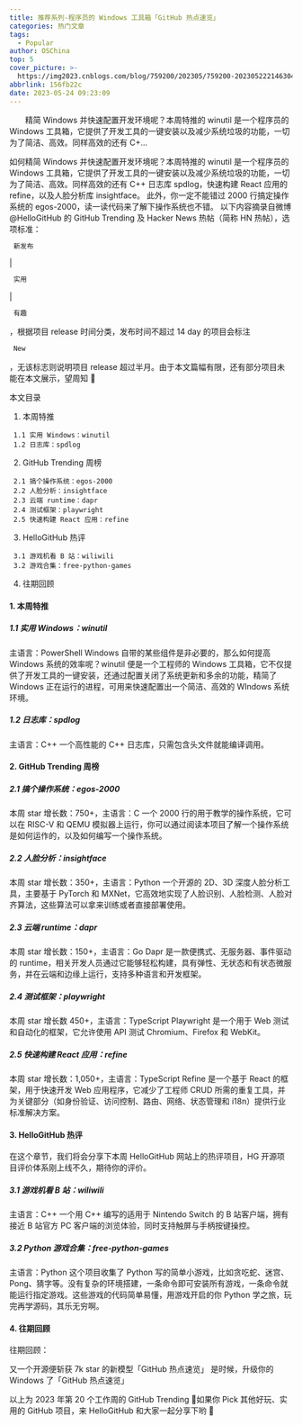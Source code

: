 ```yaml
---
title: 推荐系列-程序员的 Windows 工具箱「GitHub 热点速览」
categories: 热门文章
tags:
  - Popular
author: OSChina
top: 5
cover_picture: >-
  https://img2023.cnblogs.com/blog/759200/202305/759200-20230522214630463-462167922.jpg
abbrlink: 156fb22c
date: 2023-05-24 09:23:09
---
```


&emsp;&emsp;精简 Windows 并快速配置开发环境呢？本周特推的 winutil 是一个程序员的 Windows 工具箱，它提供了开发工具的一键安装以及减少系统垃圾的功能，一切为了简洁、高效。同样高效的还有 C+...
<!-- more -->

                                                                                                                                                                                         
如何精简 Windows 并快速配置开发环境呢？本周特推的 winutil 是一个程序员的 Windows 工具箱，它提供了开发工具的一键安装以及减少系统垃圾的功能，一切为了简洁、高效。同样高效的还有 C++ 日志库 spdlog，快速构建 React 应用的 refine，以及人脸分析库 insightface。 
此外，你一定不能错过 2000 行搞定操作系统的 egos-2000，读一读代码来了解下操作系统也不错。 
以下内容摘录自微博@HelloGitHub 的 GitHub Trending 及 Hacker News 热帖（简称 HN 热帖），选项标准： 
 ```java 
  新发布
  ``` 
  |  
 ```java 
  实用
  ``` 
  |  
 ```java 
  有趣
  ``` 
 ，根据项目 release 时间分类，发布时间不超过 14 day 的项目会标注  
 ```java 
  New
  ``` 
 ，无该标志则说明项目 release 超过半月。由于本文篇幅有限，还有部分项目未能在本文展示，望周知 🌝 
 
 本文目录 
   
   1. 本周特推 
     
     1.1 实用 Windows：winutil 
     1.2 日志库：spdlog 
      
   2. GitHub Trending 周榜 
     
     2.1 搞个操作系统：egos-2000 
     2.2 人脸分析：insightface 
     2.3 云端 runtime：dapr 
     2.4 测试框架：playwright 
     2.5 快速构建 React 应用：refine 
      
   3. HelloGitHub 热评 
     
     3.1 游戏机看 B 站：wiliwili 
     3.2 游戏合集：free-python-games 
      
   4. 往期回顾 
    
 
#### 1. 本周特推 
##### 1.1 实用 Windows：winutil 
主语言：PowerShell 
Windows 自带的某些组件是非必要的，那么如何提高 Windows 系统的效率呢？winutil 便是一个工程师的 Windows 工具箱，它不仅提供了开发工具的一键安装，还通过配置关闭了系统更新和多余的功能，精简了 Windows 正在运行的进程，可用来快速配置出一个简洁、高效的 WIndows 系统环境。 
 
 
##### 1.2 日志库：spdlog 
主语言：C++ 
一个高性能的 C++ 日志库，只需包含头文件就能编译调用。 
 
 
#### 2. GitHub Trending 周榜 
##### 2.1 搞个操作系统：egos-2000 
本周 star 增长数：750+，主语言：C 
一个 2000 行的用于教学的操作系统，它可以在 RISC-V 和 QEMU 模拟器上运行，你可以通过阅读本项目了解一个操作系统是如何运作的，以及如何编写一个操作系统。 
 
 
##### 2.2 人脸分析：insightface 
本周 star 增长数：350+，主语言：Python 
一个开源的 2D、3D 深度人脸分析工具，主要基于 PyTorch 和 MXNet，它高效地实现了人脸识别、人脸检测、人脸对齐算法，这些算法可以拿来训练或者直接部署使用。 
 
 
##### 2.3 云端 runtime：dapr 
本周 star 增长数：150+，主语言：Go 
Dapr 是一款便携式、无服务器、事件驱动的 runtime，相关开发人员通过它能够轻松构建，具有弹性、无状态和有状态微服务，并在云端和边缘上运行，支持多种语言和开发框架。 
 
 
##### 2.4 测试框架：playwright 
本周 star 增长数 450+，主语言：TypeScript 
Playwright 是一个用于 Web 测试和自动化的框架，它允许使用 API 测试 Chromium、Firefox 和 WebKit。 
 
 
##### 2.5 快速构建 React 应用：refine 
本周 star 增长数：1,050+，主语言：TypeScript 
Refine 是一个基于 React 的框架，用于快速开发 Web 应用程序，它减少了工程师 CRUD 所需的重复工具，并为关键部分（如身份验证、访问控制、路由、网络、状态管理和 i18n）提供行业标准解决方案。 
 
 
#### 3. HelloGitHub 热评 
在这个章节，我们将会分享下本周 HelloGitHub 网站上的热评项目，HG 开源项目评价体系刚上线不久，期待你的评价。 
##### 3.1 游戏机看 B 站：wiliwili 
主语言：C++ 
一个用 C++ 编写的适用于 Nintendo Switch 的 B 站客户端，拥有接近 B 站官方 PC 客户端的浏览体验，同时支持触屏与手柄按键操控。 
 
 
##### 3.2 Python 游戏合集：free-python-games 
主语言：Python 
这个项目收集了 Python 写的简单小游戏，比如贪吃蛇、迷宫、Pong、猜字等。没有复杂的环境搭建，一条命令即可安装所有游戏，一条命令就能运行指定游戏。这些游戏的代码简单易懂，用游戏开启的你 Python 学之旅，玩完再学源码，其乐无穷啊。 
 
 
#### 4. 往期回顾 
往期回顾： 
 
 又一个开源便斩获 7k star 的新模型「GitHub 热点速览」 
 是时候，升级你的 Windows 了「GitHub 热点速览」 
 
以上为 2023 年第 20 个工作周的 GitHub Trending 🎉如果你 Pick 其他好玩、实用的 GitHub 项目，来 HelloGitHub 和大家一起分享下哟 🌝
                                        